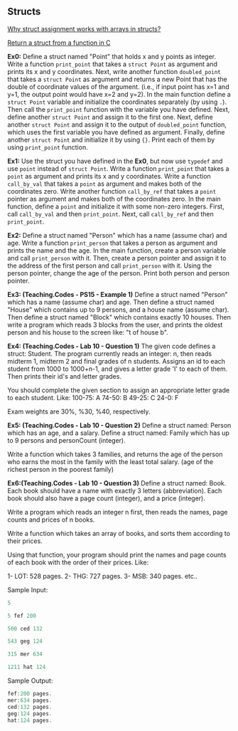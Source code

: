 ## Structs

[Why struct assignment works with arrays in structs?](https://stackoverflow.com/questions/35761518/why-struct-assignment-works-with-arrays-in-structs)

[Return a struct from a function in C](https://stackoverflow.com/questions/9653072/return-a-struct-from-a-function-in-c)

**Ex0:** Define a struct named "Point" that holds x and y points as integer. Write a function ``print_point`` that takes a ``struct Point`` as argument and prints its x and y coordinates. Next, write another function ``doubled_point`` that takes a ``struct Point`` as argument and returns a new Point that has the double of coordinate values of the argument. (i.e., if input point has x=1 and y=1, the output point would have x=2 and y=2). In the main function define a ``struct Point`` variable and initialize the coordinates separately (by using ``.``). Then call the ``print_point`` function with the variable you have defined. Next, define another ``struct Point`` and assign it to the first one. Next, define another ``struct Point`` and assign it to the output of ``doubled_point`` function, which uses the first variable you have defined as argument.  Finally, define another ``struct Point`` and initialize it by using ``{}``. Print each of them by using ``print_point`` function.

**Ex1:** Use the struct you have defined in the **Ex0**, but now use ``typedef`` and use ``point`` instead of ``struct Point``. Write a function ``print_point`` that takes a ``point`` as argument and prints its x and y coordinates. Write a function ``call_by_val`` that takes a ``point`` as argument and makes both of the coordinates zero. Write another function ``call_by_ref`` that takes a ``point`` pointer as argument and makes both of the coordinates zero. In the main function, define a ``point`` and initialize it with some non-zero integers. First, call ``call_by_val`` and then ``print_point``. Next, call ``call_by_ref`` and then ``print_point``.

**Ex2:** Define a struct named "Person" which has a name (assume char) and age. Write a function ``print_person`` that takes a person as argument and prints the name and the age. In the main function, create a person variable and call ``print_person`` with it. Then, create a person pointer and assign it to the address of the first person and call ``print_person`` with it. Using the person pointer, change the age of the person. Print both person and person pointer.

**Ex3: (Teaching.Codes - PS15 - Example 1)** Define a struct named "Person" which has a name (assume char) and age. Then define a struct named "House" which contains up to 9 persons, and a house name (assume char). Then define a struct named "Block" which contains exactly 10 houses.  Then write a program which reads 3 blocks from the user, and prints the oldest person and his house to the screen like: "t of house b". 

**Ex4: (Teaching.Codes - Lab 10 - Question 1)** The given code defines a struct: Student. The program currently reads an integer: n, then reads midterm 1, midterm 2 and final grades of n students. Assigns an id to each student from 1000 to 1000+n-1, and gives a letter grade 'I' to each of them. Then prints their id's and letter grades. 

You should complete the given section to assign an appropriate letter grade to each student. Like: 
100-75: A 
74-50: B 
49-25: C 
24-0: F 

Exam weights are 30%, %30, %40, respectively. 

**Ex5: (Teaching.Codes - Lab 10 - Question 2)** Define a struct named: Person which has an age, and a salary.
Define a struct named: Family which has up to 9 persons and personCount (integer). 

Write a function which takes 3 families, and returns the age of the person who earns the most in the family with the least total salary. (age of the richest person in the poorest family)

**Ex6:(Teaching.Codes - Lab 10 - Question 3)** Define a struct named: Book. Each book should have a name with exactly 3 letters (abbreviation). Each book should also have a page count (integer), and a price (integer). 

Write a program which reads an integer n first, then reads the names, page counts and prices of n books. 

Write a function which takes an array of books, and sorts them according to their prices. 

Using that function, your program should print the names and page counts of each book with the order of their prices. Like: 

1- LOT: 528 pages.
2- THG: 727 pages.
3- MSB: 340 pages.
etc.. 

Sample Input:

```c
5

5 fef 200

500 ced 132

543 geg 124

315 mer 634

1211 hat 124
```

Sample Output:
``` c
fef:200 pages.
mer:634 pages.
ced:132 pages.
geg:124 pages.
hat:124 pages.
```

